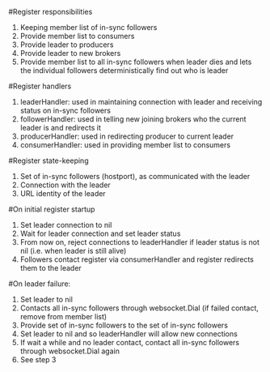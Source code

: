 #Register responsibilities
1. Keeping member list of in-sync followers
2. Provide member list to consumers
3. Provide leader to producers
4. Provide leader to new brokers
5. Provide member list to all in-sync followers when leader dies and lets the 
individual followers deterministically find out who is leader

#Register handlers
1. leaderHandler: used in maintaining connection with leader and receiving status on in-sync followers
2. followerHandler: used in telling new joining brokers who the current leader is and redirects it
3. producerHandler: used in redirecting producer to current leader
4. consumerHandler: used in providing member list to consumers

#Register state-keeping
1. Set of in-sync followers (hostport), as communicated with the leader
2. Connection with the leader
3. URL identity of the leader

#On initial register startup
1. Set leader connection to nil
2. Wait for leader connection and set leader status
3. From now on, reject connections to leaderHandler if leader status is not nil (i.e. when leader is still alive)
4. Followers contact register via consumerHandler and register redirects them to the leader

#On leader failure:
1. Set leader to nil
2. Contacts all in-sync followers through websocket.Dial (if failed contact, remove from member list)
3. Provide set of in-sync followers to the set of in-sync followers
4. Set leader to nil and so leaderHandler will allow new connections
5. If wait a while and no leader contact, contact all in-sync followers through websocket.Dial again
6. See step 3
